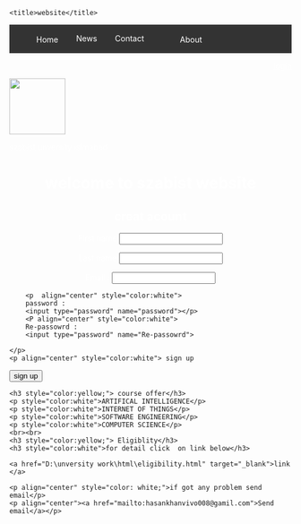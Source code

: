  <!DOCTYPE html>
 <html>
 <head>
 
 	<title>website</title>

<style>
    body{

        background-image: url('11.jpg');
        background-repeat:no-repeat;
        background-attachment: fixed;
        background-size: 100% 100% ;
    }

    ul {
  list-style-type: none;
  margin: 0;
  padding: 0;
  overflow: hidden;
  background-color: #333333;
}

li {
  float: left;
}

li a {
  display: inline-block;
  color: white;
  text-align: center;
  padding: 16px;
  text-decoration: none;
}

li a:hover {
  background-color: #111111;
}

</style>
 </head>
  
 
 <body >
     <ul>
  <li><a href="#home"> <a href="D:\unversity work\html\home.html" target="_balank">Home</a></li>
  <li><a href="#news">News</a></li>
  <li><a href="#contact">Contact</a></li>
  <li><a href="#about"> <a href="D:\unversity work\html\aboutus.html" target="_balank">About</a></li>
</ul>


 <p align="right" ><a href="D:\unversity work\html\login.html" target="_blank" style="color:white;">login </a> </p> 




<img src="C:\Users\HP\Pictures\hasan.jpg.jpg" height="100"> 
<p style="color:white;">szabist unversity islmabad</p>

   



    
 
 <h1 align="center" style="color:white"> welcome to szabist website</h1>

 <h2 align="center" style="color:white">creat acount</h2>

 <p align="center" style="color:white"> First name
    <input type="text" name="first name"></p>
    <p align="center" style="color:white">Last name
        <input type="text " name="last name"></p>
        <p align="center" style="color:white">Email   :
            <input type="email" name="email" maxlength="20"></p>

        <p  align="center" style="color:white">
        password :
        <input type="password" name="password"></p>
        <P align="center" style="color:white">
        Re-passowrd :
        <input type="password" name="Re-passowrd">

    </p>
    <p align="center" style="color:white"> sign up
  <button type="button" class="sign-button">sign up</button>
    </p>


    <h3 style="color:yellow;"> course offer</h3>
    <p style="color:white">ARTIFICAL INTELLIGENCE</p>
    <p style="color:white">INTERNET OF THINGS</p>
    <p style="color:white">SOFTWARE ENGINEERING</p>
    <p style="color:white">COMPUTER SCIENCE</p>
    <br><br>
    <h3 style="color:yellow;"> Eligiblity</h3>
    <h3 style="color:white">for detail click  on link below</h3>

    <a href="D:\unversity work\html\eligibility.html" target="_blank">link </a> 

    <p align="center" style="color: white;">if got any problem send email</p>
    <p align="center"><a href="mailto:hasankhanvivo008@gamil.com">Send email</a></p>










 </body>
 </html>